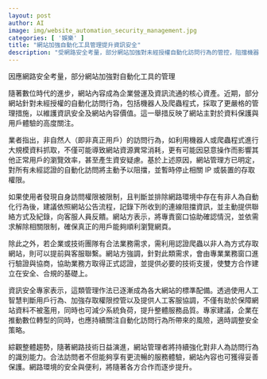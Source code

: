```yaml
---
layout: post
author: AI
image: img/website_automation_security_management.jpg
categories: [ '娛樂' ]
title: "網站加強自動化工具管理提升資訊安全"
description: "受網路安全考量，部分網站加強對未經授權自動化訪問行為的管控，阻擋機器人及爬蟲程式，保障內容資產與用戶體驗。同時提供合法業務需求認證流程，讓網路環境更安全且便利。"
---
```

因應網路安全考量，部分網站加強對自動化工具的管理

隨著數位時代的進步，網站內容成為企業營運及資訊流通的核心資產。近期，部分網站針對未經授權的自動化訪問行為，包括機器人及爬蟲程式，採取了更嚴格的管理措施，以維護資訊安全及網站內容價值。這一舉措反映了網站主對於資料保護與用戶體驗的高度關注。

業者指出，非自然人（即非真正用戶）的訪問行為，如利用機器人或爬蟲程式進行大規模資料抓取，不僅可能導致網站資源異常消耗，更有可能因惡意操作而影響其他正常用戶的瀏覽效率，甚至產生資安疑慮。基於上述原因，網站管理方已明定，對所有未經認證的自動化訪問將主動予以阻擋，並暫時停止相關 IP 或裝置的存取權限。

如果使用者發現自身訪問權限被限制，且判斷並排除網路環境中存在有非人為自動化行為後，建議依照網站公告流程，記錄下所收到的連線阻擋資訊，並主動提供聯絡方式及紀錄，向客服人員反饋。網站方表示，將專責窗口協助確認情況，並依需求解除相關限制，確保真正的用戶能夠順利瀏覽網頁。

除此之外，若企業或技術團隊有合法業務需求，需利用認證爬蟲以非人為方式存取網站，則可以提前與客服聯繫。網站方強調，針對此類需求，會由專業業務窗口進行驗證與協商，協助業務方取得正式認證，並提供必要的技術支援，使雙方合作建立在安全、合規的基礎上。

資訊安全專家表示，這類管理作法已逐漸成為各大網站的標準配備。透過使用人工智慧判斷用戶行為、加強存取權限控管以及提供人工客服協調，不僅有助於保障網站資料不被濫用，同時也可減少系統負荷，提升整體服務品質。專家建議，企業在推動數位轉型的同時，也應持續關注自動化訪問行為所帶來的風險，適時調整安全策略。

綜觀整體趨勢，隨著網路技術日益演進，網站管理者將持續強化對非人為訪問行為的識別能力。合法訪問者不但能夠享有更流暢的服務體驗，網站內容也可獲得妥善保護。網路環境的安全與便利，將隨著各方合作而逐步提升。